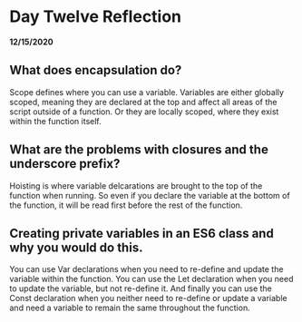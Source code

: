 # Day Twelve Reflection
__12/15/2020__

## What does encapsulation do?

Scope defines where you can use a variable. Variables are either globally scoped, meaning they are declared at the top and affect all areas of the script outside of a function. Or they are locally scoped, where they exist within the function itself.
## What are the problems with closures and the underscore prefix?

Hoisting is where variable delcarations are brought to the top of the function when running. So even if you declare the variable at the bottom of the function, it will be read first before the rest of the function.

## Creating private variables in an ES6 class and why you would do this.

You can use Var declarations when you need to re-define and update the variable within the function. You can use the Let declaration when you need to update the variable, but not re-define it. And finally you can use the Const declaration when you neither need to re-define or update a variable and need a variable to remain the same throughout the function.